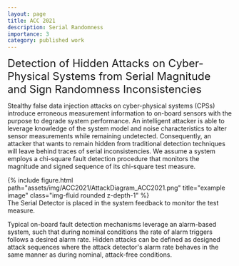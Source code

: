 ```yaml
---
layout: page
title: ACC 2021
description: Serial Randomness
importance: 3
category: published work
---
```



<font size="+2.6">Detection of Hidden Attacks on Cyber-Physical Systems from Serial Magnitude and Sign Randomness Inconsistencies</font>
<br/>

Stealthy false data injection attacks on cyber-physical systems (CPSs) introduce erroneous measurement information to on-board sensors with the purpose to degrade system performance. An intelligent attacker is able to leverage knowledge of the system model and noise characteristics to alter sensor measurements while remaining undetected. Consequently, an attacker that wants to remain hidden from traditional detection techniques will leave behind traces of serial inconsistencies. We assume a system employs a chi-square fault detection procedure that monitors the magnitude and signed sequence of its chi-square test measure.


<div class="row row-cols-1 justify-content-center">
    <!-- <div class="col-sm mt-3 mt-md-0"> -->
    <div class="col-7">
        {% include figure.html path="assets/img/ACC2021/AttackDiagram_ACC2021.png" title="example image" class="img-fluid rounded z-depth-1" %}
    </div>
</div>
<div class="caption">
    The Serial Detector is placed in the system feedback to monitor the test measure.
</div>



Typical on-board fault detection mechanisms leverage an alarm-based system, such that during nominal conditions the rate of alarm triggers follows a desired alarm rate. Hidden attacks can be defined as designed attack sequences where the attack detector's alarm rate behaves in the same manner as during nominal, attack-free conditions.


